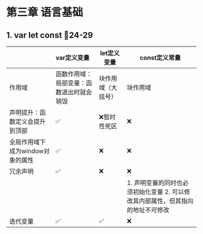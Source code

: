 # 第三章 语言基础

## 1. var let const 📕24-29



| |var定义变量                                      | let定义变量       | const定义常量 |
|--| :------------ | -------------- | ----- |
|作用域| 函数作用域：局部变量：函数退出时就会销毁 | 块作用域（大括号） | 块作用域 |
|声明提升：函数定义会提升到顶部| ✅                                        | ❌暂时性死区 | ❌ |
|全局作用域下成为window对象的属性| ✅        | ❌ | ❌ |
|冗余声明| ✅ | ❌ | ❌ |
|  |  | | 1. 声明变量的同时也必须初始化变量 2. 可以修改其内部属性，但其指向的地址不可修改 |
| 迭代变量 | ✅ | ✅ | ❌ |

